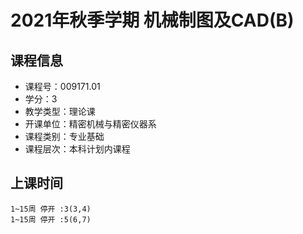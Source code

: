 # 2021年秋季学期 机械制图及CAD(B) 






## 课程信息

- 课程号：009171.01
- 学分：3
- 教学类型：理论课
- 开课单位：精密机械与精密仪器系
- 课程类别：专业基础
- 课程层次：本科计划内课程

## 上课时间

```
1~15周 停开 :3(3,4)
1~15周 停开 :5(6,7)
```


